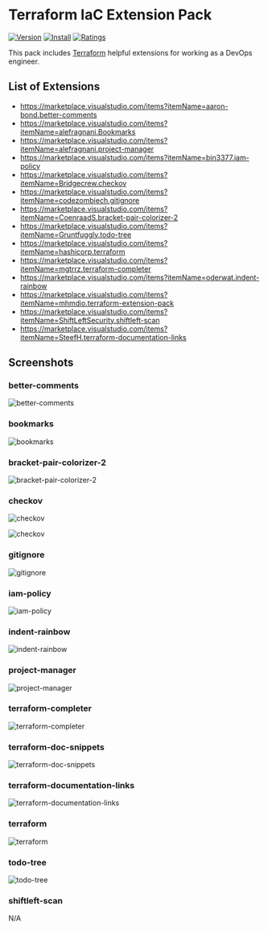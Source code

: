 # Terraform IaC Extension Pack

[![Version](https://vsmarketplacebadge.apphb.com/version/mhmdio.terraform-extension-pack.svg)](https://vsmarketplacebadge.apphb.com/version-short/mhmdio.terraform-extension-pack.svg)
[![Install](https://vsmarketplacebadge.apphb.com/installs/mhmdio.terraform-extension-pack.svg)](https://vsmarketplacebadge.apphb.com/installs-short/mhmdio.terraform-extension-pack.svg)
[![Ratings](https://vsmarketplacebadge.apphb.com/rating-short/mhmdio.terraform-extension-pack.svg)](https://vsmarketplacebadge.apphb.com/rating-short/mhmdio.terraform-extension-pack.svg)

This pack includes [Terraform](https://www.terraform.io/) helpful extensions for working as a DevOps engineer.

## List of Extensions

- <https://marketplace.visualstudio.com/items?itemName=aaron-bond.better-comments>
- <https://marketplace.visualstudio.com/items?itemName=alefragnani.Bookmarks>
- <https://marketplace.visualstudio.com/items?itemName=alefragnani.project-manager>
- <https://marketplace.visualstudio.com/items?itemName=bin3377.iam-policy>
- <https://marketplace.visualstudio.com/items?itemName=Bridgecrew.checkov>
- <https://marketplace.visualstudio.com/items?itemName=codezombiech.gitignore>
- <https://marketplace.visualstudio.com/items?itemName=CoenraadS.bracket-pair-colorizer-2>
- <https://marketplace.visualstudio.com/items?itemName=Gruntfuggly.todo-tree>
- <https://marketplace.visualstudio.com/items?itemName=hashicorp.terraform>
- <https://marketplace.visualstudio.com/items?itemName=mgtrrz.terraform-completer>
- <https://marketplace.visualstudio.com/items?itemName=oderwat.indent-rainbow>
- <https://marketplace.visualstudio.com/items?itemName=mhmdio.terraform-extension-pack>
- <https://marketplace.visualstudio.com/items?itemName=ShiftLeftSecurity.shiftleft-scan>
- <https://marketplace.visualstudio.com/items?itemName=SteefH.terraform-documentation-links>

## Screenshots

### better-comments

![better-comments](images/better-comments.png)

### bookmarks

![bookmarks](images/bookmarks.png)

### bracket-pair-colorizer-2

![bracket-pair-colorizer-2](images/bracket-pair-colorizer-2.png)

### checkov

![checkov](images/checkov.png)

![checkov](images/checkov2.png)

### gitignore

![gitignore](images/gitignore.gif)

### iam-policy

![iam-policy](images/iam-policy.png)

### indent-rainbow

![indent-rainbow](images/indent-rainbow.png)

### project-manager

![project-manager](images/project-manager.png)

### terraform-completer

![terraform-completer](images/terraform-completer.png)

### terraform-doc-snippets

![terraform-doc-snippets](images/terraform-doc-snippets.gif)

### terraform-documentation-links

![terraform-documentation-links](images/terraform-documentation-links.png)

### terraform

![terraform](images/terraform.png)

### todo-tree

![todo-tree](images/todo-tree.png)

### shiftleft-scan

N/A
